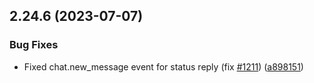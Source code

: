 ## 2.24.6 (2023-07-07)

### Bug Fixes

- Fixed chat.new_message event for status reply (fix [#1211](https://github.com/wppconnect-team/wa-js/issues/1211)) ([a898151](https://github.com/wppconnect-team/wa-js/commit/a8981518b353b0dda7addefdaae77f8dcf267188))

